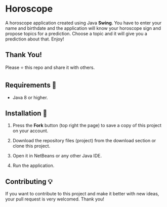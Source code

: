 # Horoscope
A horoscope application created using Java **Swing**. 
You have to enter your name and birthdate and the application will know your horoscope sign and propose topics for a prediction.
Choose a topic and it will give you a prediction about that. Enjoy!

## Thank You!
Please ⭐️ this repo and share it with others.

## Requirements 🔧
* Java 8 or higher.

## Installation 🔌
1. Press the **Fork** button (top right the page) to save a copy of this project on your account.

2. Download the repository files (project) from the download section or clone this project.

3. Open it in NetBeans or any other Java IDE.

4. Run the application.

## Contributing 💡
If you want to contribute to this project and make it better with new ideas, your pull request is very welcomed.
Thank you!

